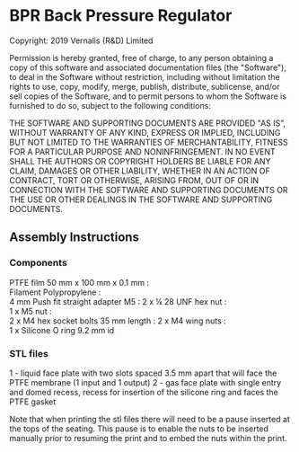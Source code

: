 # BPR Back Pressure Regulator

Copyright: 2019 Vernalis (R&D) Limited

Permission is hereby granted, free of charge, to any person obtaining a copy of this software and associated documentation files (the "Software"), to deal in the Software without restriction, including without limitation the rights to use, copy, modify, merge, publish, distribute, sublicense, and/or sell copies of the Software, and to permit persons to whom the Software is furnished to do so, subject to the following conditions:

THE SOFTWARE AND SUPPORTING DOCUMENTS ARE PROVIDED "AS IS", WITHOUT WARRANTY OF ANY KIND, EXPRESS OR IMPLIED, INCLUDING BUT NOT LIMITED TO THE WARRANTIES OF MERCHANTABILITY, FITNESS FOR A PARTICULAR PURPOSE AND NONINFRINGEMENT. IN NO EVENT SHALL THE AUTHORS OR COPYRIGHT HOLDERS BE LIABLE FOR ANY CLAIM, DAMAGES OR OTHER LIABILITY, WHETHER IN AN ACTION OF CONTRACT, TORT OR OTHERWISE, ARISING FROM, OUT OF OR IN CONNECTION WITH THE SOFTWARE AND SUPPORTING DOCUMENTS OR THE USE OR OTHER DEALINGS IN THE SOFTWARE AND SUPPORTING DOCUMENTS.

## Assembly Instructions

### Components

PTFE film 50 mm x 100 mm x 0.1 mm :		
Filament Polypropylene :			
4 mm Push fit straight adapter M5 :
2 x ¼ 28 UNF hex nut :			
1 x M5 nut :			
2 x M4 hex socket bolts 35 mm length :
2 x M4 wing nuts :		
1 x Silicone O ring 9.2 mm id	

### STL files 

1 - liquid face plate with two slots spaced 3.5 mm apart that will face the PTFE membrane (1 input and 1 output)
2 - gas face plate with single entry and domed recess, recess for insertion of the silicone ring and faces the PTFE gasket

Note that when printing the stl files there will need to be a pause inserted at the tops of the seating. This pause is to enable the nuts to be inserted manually prior to resuming the print and to embed the nuts within the print.
